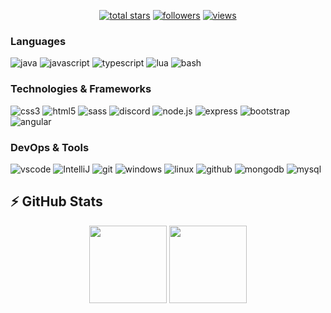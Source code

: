 <p align="center">
  <a href="https://github.com/30TageBan?tab=repositories&sort=stargazers">
    <img alt="total stars" title="Total stars on GitHub" src="https://custom-icon-badges.herokuapp.com/badge/dynamic/json?logo=star&host=formatted-dynamic-badges.herokuapp.com&formatter=metric&style=for-the-badge&color=55960c&labelColor=488207&label=stars&query=%24.stars&url=https%3A%2F%2Fapi.github-star-counter.workers.dev%2Fuser%2F30TageBan"/></a>
  <a href="https://github.com/30TageBan?tab=followers">
    <img alt="followers" title="Follow me on Github" src="https://custom-icon-badges.herokuapp.com/github/followers/30TageBan?color=236ad3&labelColor=1155ba&style=for-the-badge&logo=person-add&label=Follow&logoColor=white"/></a>
  <a href="https://github.com/30TageBan/Simple-View-Counter">
    <img alt="views" title="GitHub profile views" src="https://komarev.com/ghpvc/?username=30TageBan&style=for-the-badge&color=lightgrey"/></a>
</p>



### Languages

![java](https://custom-icon-badges.herokuapp.com/badge/java-black.svg?logo=java&logoColor=white&style=flat-square)
![javascript](https://img.shields.io/badge/javascript-black?style=flat-square&logo=javascript)
![typescript](https://img.shields.io/badge/typescript-black?style=flat-square&logo=typescript)
![lua](https://custom-icon-badges.herokuapp.com/badge/lua-black.svg?logo=lua&logoColor=blue)
![bash](https://img.shields.io/badge/bash-black?style=flat-square&logo=gnu-bash)

### Technologies & Frameworks

![css3](https://img.shields.io/badge/css3-black?style=flat-square&logo=css3&logoColor=1572B6)
![html5](https://img.shields.io/badge/html5-black?style=flat-square&logo=html5)
![sass](https://img.shields.io/badge/sass-black?style=flat-square&logo=sass)
![discord](https://img.shields.io/badge/discord.js-black?style=flat-square&logo=discord)
![node.js](https://img.shields.io/badge/node.js-black?style=flat-square&logo=node.js)
![express](https://img.shields.io/badge/express-black?style=flat-square&logo=express)
![bootstrap](https://img.shields.io/badge/bootstrap-black?style=flat-square&logo=bootstrap)
![angular](https://img.shields.io/badge/angular-black?style=flat-square&logo=angular)


### DevOps & Tools

![vscode](https://img.shields.io/badge/vscode-black?style=flat-square&logo=visual-studio-code&logoColor=007ACC)
![IntelliJ](https://img.shields.io/badge/IntelliJ-black?style=flat-square&logo=intelliJ-IDEA&logoColor=ffffff)
![git](https://img.shields.io/badge/git-black?style=flat-square&logo=git)
![windows](https://img.shields.io/badge/windows-black?style=flat-square&logo=windows&logoColor=0078D6)
![linux](https://img.shields.io/badge/linux-black?style=flat-square&logo=linux)
![github](https://img.shields.io/badge/github-black?style=flat-square&logo=github)
![mongodb](https://img.shields.io/badge/mongodb-black?style=flat-square&logo=mongodb)
![mysql](https://img.shields.io/badge/mysql-black?style=flat-square&logo=mysql)

## ⚡ GitHub Stats

<p align="center">
    <img height="124px" src="https://github-readme-streak-stats.herokuapp.com/?user=30TageBan&hide_border=true&theme=dark" />
    <img height="124px" src="https://github-readme-stats.vercel.app/api?username=30TageBan&hide_title=true&hide_border=true&show_icons=true&include_all_commits=true&count_private=true&line_height=21&hide_rank=true&icon_color=fa8b00&theme=dark" />
